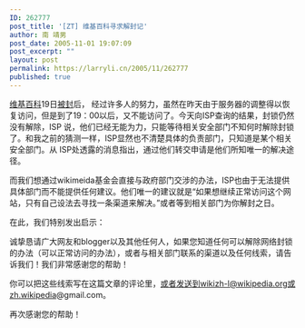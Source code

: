 ```yaml
---
ID: 262777
post_title: '[ZT] 维基百科寻求解封记'
author: 南 靖男
post_date: 2005-11-01 19:07:09
post_excerpt: ""
layout: post
permalink: https://larryli.cn/2005/11/262777
published: true
---
```

<span id="zoom"><a href="http://zh.wikipedia.org/" target="_blank">维基百科</a>19日<a href="http://blog.cnblog.org/archives/2005/10/ntitlennnnnncon.html" target="_blank">被封</a>后， 经过许多人的努力，虽然在昨天由于服务器的调整得以恢复访问，但是到了19：00以后，又不能访问了。今天向ISP查询的结果，封锁仍然没有解除，ISP 说，他们已经无能为力，只能等待相关安全部门不知何时解除封锁了。和我之前的猜测一样，ISP显然也不清楚具体的负责部门，只知道是某个相关安全部门。从 ISP处透露的消息指出，通过他们转交申请是他们所知唯一的解决途径。

而我们想通过wikimeida基金会直接与政府部门交涉的办法，ISP也由于无法提供具体部门而不能提供任何建议。他们唯一的建议就是“如果想继续正常访问这个网站，只有自己设法去寻找一条渠道来解决。”或者等到相关部门为你解封之日。

在此，我们特别发出启示：

诚挚恳请广大网友和blogger以及其他任何人，如果您知道任何可以解除网络封锁的办法（可以正常访问的办法），或者与相关部门联系的渠道以及任何线索，请告诉我们！我们非常感谢您的帮助！

你可以把这些线索写在这篇文章的评论里，或者发送到wikizh-l@wikipedia.org或zh.wikipedia@gmail.com。

再次感谢您的帮助！</span>